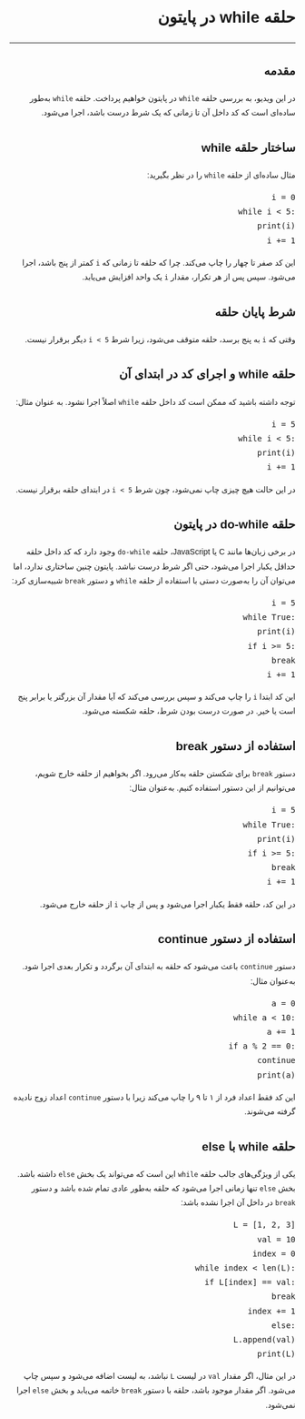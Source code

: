 <!DOCTYPE html>
<html lang="fa" dir="rtl">
<head>
    <meta charset="UTF-8">
</head>
<body style="font-family: Arial, sans-serif; direction: rtl; text-align: right; line-height: 1.8;">

<h1>حلقه while در پایتون</h1>

<hr>

<h2>مقدمه</h2>
<p>در این ویدیو، به بررسی حلقه <code style="direction: ltr;">while</code> در پایتون خواهیم پرداخت. حلقه <code style="direction: ltr;">while</code> به‌طور ساده‌ای است که کد داخل آن تا زمانی که یک شرط درست باشد، اجرا می‌شود.</p>

<h2>ساختار حلقه while</h2>
<p>مثال ساده‌ای از حلقه <code style="direction: ltr;">while</code> را در نظر بگیرید:</p>

<pre style="direction: ltr;">
i = 0
while i < 5:
    print(i)
    i += 1
</pre>

<p>این کد صفر تا چهار را چاپ می‌کند. چرا که حلقه تا زمانی که <code style="direction: ltr;">i</code> کمتر از پنج باشد، اجرا می‌شود. سپس پس از هر تکرار، مقدار <code style="direction: ltr;">i</code> یک واحد افزایش می‌یابد.</p>

<h2>شرط پایان حلقه</h2>
<p>وقتی که <code style="direction: ltr;">i</code> به پنج برسد، حلقه متوقف می‌شود، زیرا شرط <code style="direction: ltr;">i < 5</code> دیگر برقرار نیست.</p>

<h2>حلقه while و اجرای کد در ابتدای آن</h2>
<p>توجه داشته باشید که ممکن است کد داخل حلقه <code style="direction: ltr;">while</code> اصلاً اجرا نشود. به عنوان مثال:</p>

<pre style="direction: ltr;">
i = 5
while i < 5:
    print(i)
    i += 1
</pre>

<p>در این حالت هیچ چیزی چاپ نمی‌شود، چون شرط <code style="direction: ltr;">i < 5</code> در ابتدای حلقه برقرار نیست.</p>

<h2>حلقه do-while در پایتون</h2>
<p>در برخی زبان‌ها مانند C یا JavaScript، حلقه <code style="direction: ltr;">do-while</code> وجود دارد که کد داخل حلقه حداقل یکبار اجرا می‌شود، حتی اگر شرط درست نباشد. پایتون چنین ساختاری ندارد، اما می‌توان آن را به‌صورت دستی با استفاده از حلقه <code style="direction: ltr;">while</code> و دستور <code style="direction: ltr;">break</code> شبیه‌سازی کرد:</p>

<pre style="direction: ltr;">
i = 5
while True:
    print(i)
    if i >= 5:
        break
    i += 1
</pre>

<p>این کد ابتدا <code style="direction: ltr;">i</code> را چاپ می‌کند و سپس بررسی می‌کند که آیا مقدار آن بزرگتر یا برابر پنج است یا خیر. در صورت درست بودن شرط، حلقه شکسته می‌شود.</p>

<h2>استفاده از دستور break</h2>
<p>دستور <code style="direction: ltr;">break</code> برای شکستن حلقه به‌کار می‌رود. اگر بخواهیم از حلقه خارج شویم، می‌توانیم از این دستور استفاده کنیم. به‌عنوان مثال:</p>

<pre style="direction: ltr;">
i = 5
while True:
    print(i)
    if i >= 5:
        break
    i += 1
</pre>

<p>در این کد، حلقه فقط یکبار اجرا می‌شود و پس از چاپ <code style="direction: ltr;">i</code> از حلقه خارج می‌شود.</p>

<h2>استفاده از دستور continue</h2>
<p>دستور <code style="direction: ltr;">continue</code> باعث می‌شود که حلقه به ابتدای آن برگردد و تکرار بعدی اجرا شود. به‌عنوان مثال:</p>

<pre style="direction: ltr;">
a = 0
while a < 10:
    a += 1
    if a % 2 == 0:
        continue
    print(a)
</pre>

<p>این کد فقط اعداد فرد از ۱ تا ۹ را چاپ می‌کند زیرا با دستور <code style="direction: ltr;">continue</code> اعداد زوج نادیده گرفته می‌شوند.</p>

<h2>حلقه while با else</h2>
<p>یکی از ویژگی‌های جالب حلقه <code style="direction: ltr;">while</code> این است که می‌تواند یک بخش <code style="direction: ltr;">else</code> داشته باشد. بخش <code style="direction: ltr;">else</code> تنها زمانی اجرا می‌شود که حلقه به‌طور عادی تمام شده باشد و دستور <code style="direction: ltr;">break</code> در داخل آن اجرا نشده باشد:</p>

<pre style="direction: ltr;">
L = [1, 2, 3]
val = 10
index = 0
while index < len(L):
    if L[index] == val:
        break
    index += 1
else:
    L.append(val)
    print(L)
</pre>

<p>در این مثال، اگر مقدار <code style="direction: ltr;">val</code> در لیست <code style="direction: ltr;">L</code> نباشد، به لیست اضافه می‌شود و سپس چاپ می‌شود. اگر مقدار موجود باشد، حلقه با دستور <code style="direction: ltr;">break</code> خاتمه می‌یابد و بخش <code style="direction: ltr;">else</code> اجرا نمی‌شود.</p>

</body>
</html>
